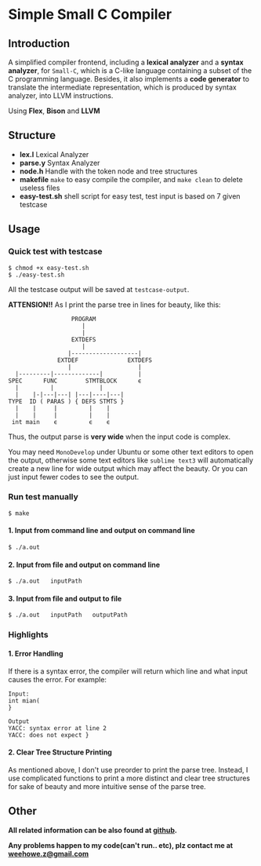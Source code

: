# Simple Small C Compiler


## Introduction

A simplified compiler frontend, including a **lexical analyzer** and a **syntax analyzer**, for `Small-C`, which is a C-like language containing a subset of the C programming language. Besides, it also implements a **code generator** to translate the intermediate representation, which is produced by syntax analyzer, into LLVM instructions.


Using **Flex**, **Bison** and **LLVM**

## Structure

- **lex.l**       	Lexical Analyzer
- **parse.y**     	Syntax Analyzer
- **node.h**      	Handle with the token node and tree structures
- **makefile**    	`make` to easy compile the compiler, and `make clean` to delete useless files
- **easy-test.sh** 	shell script for easy test, test input is based on 7 given testcase

## Usage

### Quick test with testcase

```
$ chmod +x easy-test.sh
$ ./easy-test.sh
```

All the testcase output will be saved at `testcase-output`.

**ATTENSION!!**  As I print the parse tree in lines for beauty, like this:

```
                  PROGRAM                  
                     |
                     |
                  EXTDEFS                  
                     |
                 |-------------------|
              EXTDEF              EXTDEFS 
                 |                   |
  |---------|-------------|          |
SPEC      FUNC        STMTBLOCK      ϵ 
  |         |             |
  |    |-|---|---| |---|----|---|
TYPE  ID ( PARAS ) { DEFS STMTS } 
  |    |     |         |    |
  |    |     |         |    |
 int main    ϵ         ϵ    ϵ 
 ```
 
 Thus, the output parse is **very wide** when the input code is complex. 
 
 You may need `MonoDevelop` under Ubuntu or some other text editors to open the output, otherwise some text editors like `sublime text3` will automatically create a new line for wide output which may affect the beauty. Or you can just input fewer codes to see the output.
 
### Run test manually

```
$ make
```

#### 1. Input from command line and output on command line
```
$ ./a.out
```

#### 2. Input from file and output on command line
```
$ ./a.out   inputPath
```

#### 3. Input from file and output to file
```
$ ./a.out   inputPath   outputPath
```

### Highlights

#### 1. Error Handling
If there is a syntax error, the compiler will return which line and what input causes the error.
For example:
```
Input:
int mian(
}

Output
YACC: syntax error at line 2
YACC: does not expect }
```

#### 2. Clear Tree Structure Printing
As mentioned above, I don't use preorder to print the parse tree. Instead, I use complicated functions to print a more distinct and clear tree structures for sake of beauty and more intuitive sense of the parse tree.

## Other

**All related information can be also found at [github](https://github.com/weehowe-z/Simple-Small-C-Compiler).**

**Any problems happen to my code(can't run.. etc), plz contact me at [weehowe.z@gmail.com](mailto:weehowe.z@gmail.com)**




 

